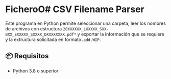 # FicheroO# CSV Filename Parser

Este programa en Python permite seleccionar una carpeta, leer los nombres de archivos con estructura `20XXXXXX_LXXXXX_SXX-BXX_EXXXXX_SXXXX_DXXXXXXXX.pdf*` y exportar la información que se requiere y la extructura solicitada en formato`.add.WIP`.

## 📦 Requisitos

- Python 3.8 o superior
